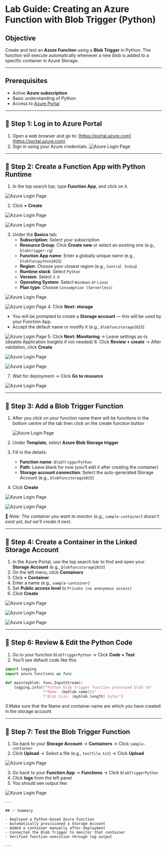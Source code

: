 #  Lab Guide: Creating an Azure Function with Blob Trigger (Python)

##  Objective

Create and test an **Azure Function** using a **Blob Trigger** in Python. The function will execute automatically whenever a new blob is added to a specific container in Azure Storage.

---

##  Prerequisites

- Active **Azure subscription**
- Basic understanding of Python
- Access to [Azure Portal](https://portal.azure.com)

---

## 🔹 Step 1: Log in to Azure Portal

1. Open a web browser and go to: [https://portal.azure.com](https://portal.azure.com)
2. Sign in using your Azure credentials.
![Azure Login Page](images/loginpage1.jpg)

---

## 🔹 Step 2: Create a Function App with Python Runtime

1. In the top search bar, type **Function App**, and click on it.

![Azure Login Page](images/1fun.jpg)

2. Click **+ Create**

![Azure Login Page](images/2fun.jpg)

![Azure Login Page](images/fun3.jpg)

3. Under the **Basics** tab:
   - **Subscription**: Select your subscription
   - **Resource Group**: Click **Create new** or select an existing one (e.g., `blobtrigger-rg`)
   - **Function App name**: Enter a globally unique name (e.g., `blobfuncpython2025`)
   - **Region**: Choose your closest region (e.g., `Central India`)
   - **Runtime stack**: Select `Python`
   - **Version**: Select `3.9`
   - **Operating System**: Select `Windows` or `Linux`
   - **Plan type**: Choose `Consumption (Serverless)`
   
![Azure Login Page](images/4fun.jpg)

![Azure Login Page](images/5fun.jpg)
4. Click **Next: storage**
   - You will be prompted to create a **Storage account** — this will be used by your Function App.
   - Accept the default name or modify it (e.g., `blobfuncstorage2025`)
     
![Azure Login Page](images/fun6.jpg)
5. Click **Next: Monitoring** → Leave settings as-is (disable Application Insights if not needed)
6. Click **Review + create** → After validation, click **Create**

![Azure Login Page](images/fun7.jpg)

![Azure Login Page](images/fun8.jpg)

7. Wait for deployment → Click **Go to resource**

![Azure Login Page](images/fun9.jpg)

---

## 🔹 Step 3: Add a Blob Trigger Function

1. After you click on your function name there will be functions in the bottom centre of the tab
   then click on the create function button

   ![Azure Login Page](images/fun15.jpg)
   
3. Under **Template**, select **Azure Blob Storage trigger**  
4. Fill in the details:
   - **Function name**: `BlobTriggerPython`
   - **Path**: Leave blank for now (you’ll edit it after creating the container)
   - **Storage account connection**: Select the auto-generated Storage Account (e.g., `blobfuncstorage2025`)
8. Click **Create**

![Azure Login Page](images/fun16.jpg)

![Azure Login Page](images/fun17.jpg)

📌 *Note: The container you want to monitor (e.g., `sample-container`) doesn't exist yet, but we’ll create it next.*

---

## 🔹 Step 4: Create a Container in the Linked Storage Account

1. In the Azure Portal, use the top search bar to find and open your **Storage Account** (e.g., `blobfuncstorage2025`)
2. On the left menu, click **Containers**
3. Click **+ Container**
4. Enter a name (e.g., `sample-container`)
5. Set **Public access level** to `Private (no anonymous access)`
6. Click **Create**

![Azure Login Page](images/fun10sto.jpg)

![Azure Login Page](images/fun11s.jpg)

![Azure Login Page](images/fun12.jpg)

---


## 🔹 Step 6: Review & Edit the Python Code

1. Go to your function `BlobTriggerPython` → Click **Code + Test**
2. You’ll see default code like this:

```python
import logging
import azure.functions as func

def main(myblob: func.InputStream):
    logging.info(f"Python blob trigger function processed blob \n"
                 f"Name: {myblob.name}\n"
                 f"Blob Size: {myblob.length} bytes")

```
3.Make sure that the Name and container name are which you have created in the storage account

---

## 🔹 Step 7: Test the Blob Trigger Function

1. Go back to your **Storage Account** → **Containers** → Click `sample-container`
2. Click **Upload** → Select a file (e.g., `testfile.txt`) → Click **Upload**

![Azure Login Page](images/fun18.jpg)

3. Go back to your **Function App** → **Functions** → Click `BlobTriggerPython`
4. Click **logs** from the left panel
5. You should see output like:

![Azure Login Page](images/fun19.jpg)



```
---

## ✅ Summary

- Deployed a Python-based Azure Function
- Automatically provisioned a Storage Account
- Added a container manually after deployment
- Connected the Blob Trigger to monitor that container
- Verified function execution through log output

---
